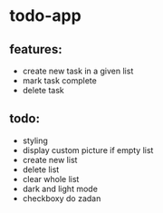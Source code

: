 # todo-app


## features:
 - create new task in a given list
 - mark task complete 
 - delete task

 ## todo:
 - styling
 - display custom picture if empty list
 - create new list
 - delete list
 - clear whole list
 - dark and light mode
 - checkboxy do zadan
